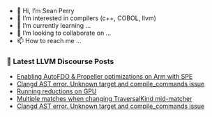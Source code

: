 - 👋 Hi, I’m Sean Perry
- 👀 I’m interested in compilers (c++, COBOL, llvm)
- 🌱 I’m currently learning ...
- 💞️ I’m looking to collaborate on ...
- 📫 How to reach me ...

<!---
s66perry/s66perry is a ✨ special ✨ repository because its `README.md` (this file) appears on your GitHub profile.
You can click the Preview link to take a look at your changes.
--->
### 📕 Latest LLVM Discourse Posts

<!-- DISCOURSE-LLVM:START -->
- [Enabling AutoFDO &amp; Propeller optimizations on Arm with SPE](https://discourse.llvm.org/t/enabling-autofdo-propeller-optimizations-on-arm-with-spe/78980#post_3)
- [Clangd AST error. Unknown target and compile_commands issue](https://discourse.llvm.org/t/clangd-ast-error-unknown-target-and-compile-commands-issue/78982#post_5)
- [Running reductions on GPU](https://discourse.llvm.org/t/running-reductions-on-gpu/79011#post_1)
- [Multiple matches when changing TraversalKind mid-matcher](https://discourse.llvm.org/t/multiple-matches-when-changing-traversalkind-mid-matcher/78928#post_2)
- [Clangd AST error. Unknown target and compile_commands issue](https://discourse.llvm.org/t/clangd-ast-error-unknown-target-and-compile-commands-issue/78982#post_4)
<!-- DISCOURSE-LLVM:END -->
